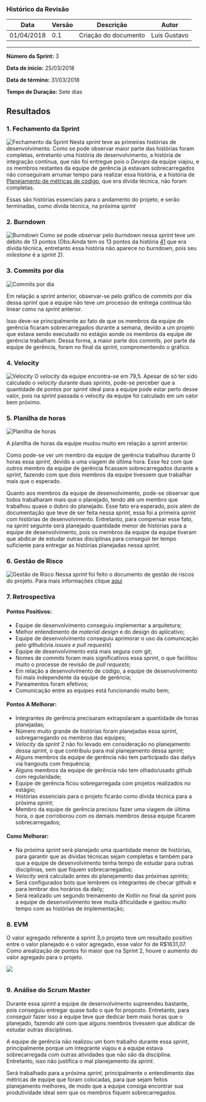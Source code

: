 ### Histórico da Revisão
| Data | Versão | Descrição | Autor |
|---|---|---|---|
| 01/04/2018| 0.1 |Criação do documento | Luis Gustavo |
-------------------------------------------------------------------------------------------------

**Número da Sprint:** 3

**Data de ínicio:** 25/03/2018

**Data de término:** 31/03/2018

**Tempo de Duração:** Sete dias

## **Resultados**
### 1. **Fechamento da Sprint**
![Fechamento da Sprint](https://i.imgur.com/zHuiPzH.png)
Nesta _sprint_ teve as primeiras histórias de desenvolvimento. Como se pode observar maior parte das histórias foram completas, entretanto uma história de desenvolvimento, a história de integração contínua, que não foi entregue pois o _Devops_ da equipe viajou, e os membros restantes da equipe de gerência já estavam sobrecarregados não conseguiram arrumar tempo para realizar essa história, e a história de [Planejamento de métricas de código](https://github.com/fga-gpp-mds/2018.1_Nexte/issues/41), que era dívida técnica, não foram completas.

Essas são histórias essenciais para o andamento do projeto, e serão terminadas, como dívida técnica, na próxima _sprint_

### 2. **Burndown**
![Burndown](https://i.imgur.com/VbEfcJi.png)
Como se pode observar pelo _burndown_ nessa _sprint_ teve um débito de 13 pontos (Obs:Ainda tem os 13 pontos da história [41](https://github.com/fga-gpp-mds/2018.1_Nexte/issues/41) que era dívida técnica, entretanto essa história não aparece no burndown, pois seu _milestone_ é a _sprint_ 2).

### 3. **Commits por dia**
![Commits por dia](https://i.imgur.com/LH6bcz9.png)

Em relação a _sprint_ anterior, observar-se pelo gráfico de _commits_ por dia dessa _sprint_ que a equipe não teve um processo de entrega contínua tão linear como na _sprint_ anterior.

 Isso deve-se principalmente ao fato de que os membros da equipe de gerência ficaram sobrecarregados durante a semana, devido a um projeto que estava sendo executado no estágio aonde os membros da equipe de gerência trabalham. Dessa forma, a maior parte dos commits, por parte da equipe de gerência, foram no final da _sprint_, compromentendo o gráfico.


### 4. **Velocity**
![Velocity](https://i.imgur.com/ItvsO98.png)
O _velocity_ da equipe encontra-se em 79,5. Apesar de só ter sido calculado o _velocity_ durante duas _sprints_, pode-se perceber que a quantidade de pontos por _sprint_ ideal para a equipe pode estar perto desse valor, pois na _sprint_ passada o velocity da equipe foi calculado em um valor bem próximo.

### 5. Planilha de horas
![Planilha de horas](https://i.imgur.com/fZyeOzE.png)

A planilha de horas da equipe mudou muito em relação a _sprint_ anterior. 

Como pode-se ver um membro da equipe de gerência trabalhou durante 0 horas essa _sprint_, devido a uma viagem de última hora. Esse fez com que outros membro da equipe de gerência ficassem sobrecarregados durante a _sprint_, fazendo com que dois membros da equipe tivessem que trabalhar mais que o esperado.

Quanto aos membros da equipe de desenvolvimento, pode-se observar que todos trabalharam mais que o planejado, tendo até um membro que trabalhou quase o dobro do planejado. Esse fato era esperado, pois além de documentação que teve de ser feita nessa _sprint_, essa foi a primeira _sprint_ com histórias de desenvolvimento. Entretanto, para compensar esse fato, na _sprint_ seguinte será planejado quantidade menor de histórias para a equipe de desenvolvimento, pois os membros da equipe da equipe tiveram que abdicar de estudar outras disciplinas para conseguir ter tempo suficiente para entregar as histórias planejadas nessa _sprint_.

### 6. Gestão de Risco
![Gestão de Risco](https://i.imgur.com/XB071rN.png)
Nessa _sprint_ foi feito o documento de gestão de riscos do projeto. Para mais informações clique [aqui](https://github.com/fga-gpp-mds/2018.1_Nexte/blob/dev/Docs/EPS/GestaoDeRisco.md)


### 7. **Retrospectiva**
<h4> Pontos Positivos:</h4>

* Equipe de desenvolvimento conseguiu implementar a arquitetura;
* Melhor entendimento de _material design_ e do design do aplicativo;
* Equipe de desenvolvimento conseguiu aprimorar o uso da comunicação pelo github(via _issues e pull requests_)
* Equipe de desenvolvimento está mais segura com git;
* Nomes de _commits_ foram mais significativos essa _sprint_, o que facilitou muito o processe de revisão de _pull requests_;
* Em relação a desenvolvimento de código, a equipe de desenvolvimento foi mais independente da equipe de gerência;
* Pareamentos foram efetivos;
* Comunicação entre as equipes está funcionando muito bem;

<h4> Pontos A Melhorar: </h4>

* Integrantes de gerência precisaram extrapolaram a quantidade de horas planejadas;
* Número muito grande de histórias foram planejadas essa _sprint_, sobregarregando os membros das equipes;
* _Velocity_ da _sprint_ 2 não foi levado em consideração no planejamento dessa _sprint_, o que contribuiu para mal planejamento dessa _sprint_;
* Alguns membros da equipe de gerência não tem participado das dailys via hangouts com frequência;
* Alguns membros da equipe de gerência não tem olhado/usado github com regularidade;
* Equipe de gerência ficou sobregarregada com projetos realizados no estágio;
* Histórias essenciais para o projeto ficarão como dívida técnica para a próxima _sprint_;
* Membro da equipe de gerência precisou fazer uma viagem de última hora, o que corroborou com os demais membros dessa equipe ficarem sobrecarregados;


<h4> Como Melhorar: </h4>

* Na próxima _sprint_ será planejado uma quantidade menor de histórias, para garantir que as dívidas técnicas sejam completas e também para que a equipe de desenvolvimento tenha tempo de estudar para outras disciplinas, sem que fiquem sobrecarregados;
* _Velocity_ será calculado antes do planejamento das próximas _sprints_;
* Será configurados bots que lembrem os integrantes de checar github e para lembrar dos horários da daily;
* Será realizado um segundo treinamento de Kotlin no final da _sprint_ pois a equipe de desenvolvimento teve muita dificuldade e gastou muito tempo com as histórias de implementação; 

### 8. EVM
O valor agregado referente à sprint 3,o projeto teve um resultado positivo entre o valor planejado e o valor agregado, esse valor foi de R$1631,07. Como arealização de pontos foi maior que na Sprint 2, houve o aumento do valor agregado para o projeto.

![](https://i.imgur.com/2vlxBk1.png)

![]()
### 9. **Análise do Scrum Master**
Durante essa _sprint_ a equipe de desenvolvimento supreendeu bastante, pois conseguiu entregar quase tudo o que foi proposto. Entretanto, para conseguir fazer isso a equipe teve que dedicar bem mais horas que o planejado, fazendo até com que alguns membros tivessem que abdicar de estudar outras disciplinas. 

A equipe de gerência não realizou um bom trabalho durante essa _sprint_, principalmente porque um integrante viajou e a equipe estava sobrecarregada com outras atividades que não são da disciplina. Entretanto, isso não justifica o mal planejamento da _sprint_.

Será trabalhado para a próxima _sprint_, principalmente o entendimento das métricas de equipe que foram colocadas, para que sejam feitos planejamento melhores, de modo que a equipe consiga encontrar sua produtividade ideal sem que os membros fiquem sobrecarregados.